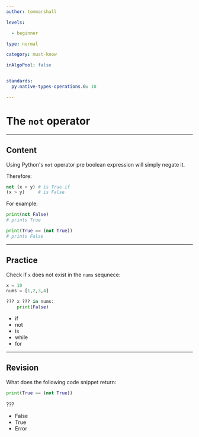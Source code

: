 ```yaml
---
author: tommarshall

levels:

  - beginner

type: normal

category: must-know

inAlgoPool: false


standards:
  py.native-types-operations.0: 10

---
```


# The `not` operator

---
## Content

Using Python's `not` operator pre boolean expression will simply negate it.

Therefore:

```python
not (x > y) # is True if
(x > y)     # is False
```

For example:

```python
print(not False)
# prints True

print(True == (not True))
# prints False
```

--- 
## Practice

Check if `x` does not exist in the `nums` sequnece:

```python
x = 10
nums = [1,2,3,4]

??? x ??? in nums:
    print(False)
```

* if
* not
* is
* while
* for

---
## Revision

What does the following code snippet return:

```python
print(True == (not True))
```
???


* False
* True
* Error
